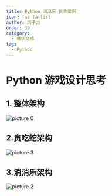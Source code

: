 ```yaml
---
title: Python 消消乐-优秀案例
icon: fas fa-list
author: 周子力
order: 39
category:
  - 教学文档
tag:
  - Python
---
```

# Python 游戏设计思考
## 1. 整体架构

![picture 0](https://oss.docs.z-xin.net/b5b201e341de2911133d90ad173226bba75eeb5eb75a7351b894adcb7023079c.png)  

## 2.贪吃蛇架构
![picture 3](https://oss.docs.z-xin.net/543a9ae9abe97701fb22c498e4f77a612a44ec9a53edd567f712c696ec99a421.png)  



## 3.消消乐架构
![picture 2](https://oss.docs.z-xin.net/b1b6b8b07154b06babc4fdb02583c8077d95db1a0a8789539e43094e0b9edefe.png)  

